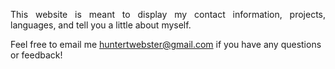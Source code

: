 <p align="justify">This website is meant to display my contact information, projects, languages, and tell you a little about myself.</p>


Feel free to email me huntertwebster@gmail.com if you have any questions or feedback! 
